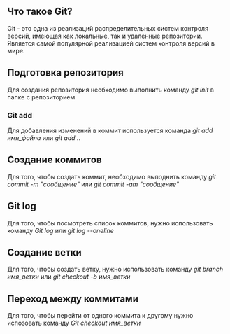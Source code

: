## Что такое Git?

Git - это одна из реализаций распределительных систем контроля версий, имеющая как локальные, так и удаленные репозитории. Является самой популярной реализацией систем контроля версий в мире.

## Подготовка репозитория

Для создания репозитория необходимо выполнить команду *git init* в папке с репозиторием

### Git add

Для добавления изменений в коммит используется команда *git add имя_файла* или *git add .*.

## Создание коммитов

Для того, чтобы создать коммит, необходимо выподнить команду *git commit -m "сообщение"* или *git commit -am "сообщение"*

## Git log

Для того, чтобы посмотреть список коммитов, нужно использовать команду *Git log* или *git log --oneline*

## Создание ветки

Для того, чтобы создать ветку, нужно использовать команду *git branch имя_ветки* или *git checkout -b имя_ветки*

## Переход между коммитами

Для того, чтобы перейти от одного коммита к другому нужно испозовать команду *Git checkout имя_ветки*

##